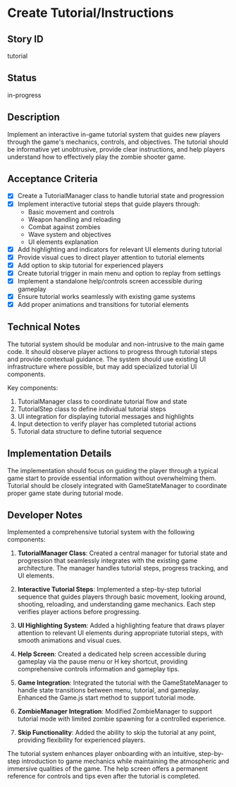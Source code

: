 # Create Tutorial/Instructions

## Story ID
tutorial

## Status
in-progress

## Description
Implement an interactive in-game tutorial system that guides new players through the game's mechanics, controls, and objectives. The tutorial should be informative yet unobtrusive, provide clear instructions, and help players understand how to effectively play the zombie shooter game.

## Acceptance Criteria
- [x] Create a TutorialManager class to handle tutorial state and progression
- [x] Implement interactive tutorial steps that guide players through:
  - Basic movement and controls
  - Weapon handling and reloading
  - Combat against zombies
  - Wave system and objectives
  - UI elements explanation
- [x] Add highlighting and indicators for relevant UI elements during tutorial
- [x] Provide visual cues to direct player attention to tutorial elements
- [x] Add option to skip tutorial for experienced players
- [x] Create tutorial trigger in main menu and option to replay from settings
- [x] Implement a standalone help/controls screen accessible during gameplay
- [x] Ensure tutorial works seamlessly with existing game systems
- [x] Add proper animations and transitions for tutorial elements

## Technical Notes
The tutorial system should be modular and non-intrusive to the main game code. It should observe player actions to progress through tutorial steps and provide contextual guidance. The system should use existing UI infrastructure where possible, but may add specialized tutorial UI components.

Key components:
1. TutorialManager class to coordinate tutorial flow and state
2. TutorialStep class to define individual tutorial steps
3. UI integration for displaying tutorial messages and highlights
4. Input detection to verify player has completed tutorial actions
5. Tutorial data structure to define tutorial sequence

## Implementation Details
The implementation should focus on guiding the player through a typical game start to provide essential information without overwhelming them. Tutorial should be closely integrated with GameStateManager to coordinate proper game state during tutorial mode.

## Developer Notes
Implemented a comprehensive tutorial system with the following components:

1. **TutorialManager Class**: Created a central manager for tutorial state and progression that seamlessly integrates with the existing game architecture. The manager handles tutorial steps, progress tracking, and UI elements.

2. **Interactive Tutorial Steps**: Implemented a step-by-step tutorial sequence that guides players through basic movement, looking around, shooting, reloading, and understanding game mechanics. Each step verifies player actions before progressing.

3. **UI Highlighting System**: Added a highlighting feature that draws player attention to relevant UI elements during appropriate tutorial steps, with smooth animations and visual cues.

4. **Help Screen**: Created a dedicated help screen accessible during gameplay via the pause menu or H key shortcut, providing comprehensive controls information and gameplay tips.

5. **Game Integration**: Integrated the tutorial with the GameStateManager to handle state transitions between menu, tutorial, and gameplay. Enhanced the Game.js start method to support tutorial mode.

6. **ZombieManager Integration**: Modified ZombieManager to support tutorial mode with limited zombie spawning for a controlled experience.

7. **Skip Functionality**: Added the ability to skip the tutorial at any point, providing flexibility for experienced players.

The tutorial system enhances player onboarding with an intuitive, step-by-step introduction to game mechanics while maintaining the atmospheric and immersive qualities of the game. The help screen offers a permanent reference for controls and tips even after the tutorial is completed. 